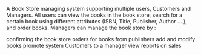 A Book Store managing system supporting multiple users, Customers and Managers.
All users can view the books in the book store, search for a certain book using different attributes (ISBN, Title, Publisher, Author ....), and order books.
Managers can manage the book store by :

confirming the book store orders for books from publishers
add and modify books
promote system Customers to a manager
view reports on sales
